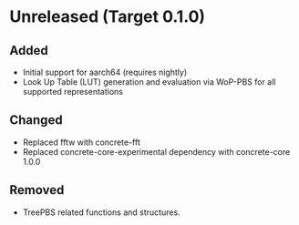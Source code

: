 # Unreleased (Target 0.1.0)

## Added

  - Initial support for aarch64 (requires nightly)
  - Look Up Table (LUT) generation and evaluation via WoP-PBS for all supported representations

## Changed

  - Replaced fftw with concrete-fft
  - Replaced concrete-core-experimental dependency with concrete-core 1.0.0
  
## Removed

 - TreePBS related functions and structures.
